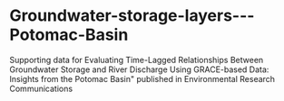 # Groundwater-storage-layers---Potomac-Basin
Supporting data for Evaluating Time-Lagged Relationships Between Groundwater Storage and River Discharge Using GRACE-based Data: Insights from the Potomac Basin" published in Environmental Research Communications
